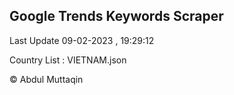 

## Google Trends Keywords Scraper 
 
Last Update 09-02-2023 , 19:29:12

Country List :
VIETNAM.json



© Abdul Muttaqin 
